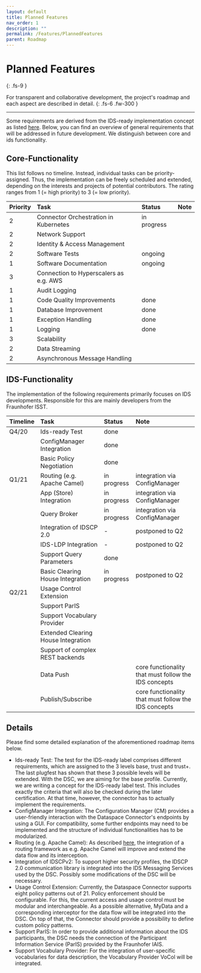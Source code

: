 ```yaml
---
layout: default
title: Planned Features
nav_order: 1
description: ""
permalink: /Features/PlannedFeatures
parent: Roadmap
---
```


# Planned Features
{: .fs-9 }

For transparent and collaborative development, the project's roadmap and each aspect are described in detail.
{: .fs-6 .fw-300 }

---

Some requirements are derived from the IDS-ready implementation concept as listed
[here](concept.md). Below, you can find an overview of general requirements that will be
addressed in future development. We distinguish between core and ids functionality.

## Core-Functionality

This list follows no timeline. Instead, individual tasks can be priority-assigned. Thus, the
implementation can be freely scheduled and extended, depending on the interests and projects of
potential contributors. The rating ranges from 1 (= high priority) to 3 (= low priority).

| Priority | Task                                  | Status      | Note        |
|:---------|:--------------------------------------|:------------|:------------|
| 2        | Connector Orchestration in Kubernetes | in progress |    |
| 2        | Network Support                       |             |    |
| 2        | Identity & Access Management          |             |    |
| 2        | Software Tests                        | ongoing     |    |
| 1        | Software Documentation                | ongoing     |    |
| 3        | Connection to Hyperscalers as e.g. AWS|             |    |
| 1        | Audit Logging                         |             |    |
| 1        | Code Quality Improvements             | done        |    |
| 1        | Database Improvement                  | done        |    |
| 1        | Exception Handling                    | done        |    |
| 1        | Logging                               | done        |    |
| 3        | Scalability                           |             |    |
| 2        | Data Streaming                        |             |    |
| 2        | Asynchronous Message Handling         |             |    |

## IDS-Functionality

The implementation of the following requirements primarily focuses on IDS developments.
Responsible for this are mainly developers from the Fraunhofer ISST.

| Timeline | Task                                   | Status      | Note        |
|:---------|:---------------------------------------|:------------|:------------|
| Q4/20    | Ids-ready Test                         | done        |    |
|          | ConfigManager Integration              | done        |    |
|          | Basic Policy Negotiation               | done        |    |
| Q1/21    | Routing (e.g. Apache Camel)            | in progress | integration via ConfigManager |
|          | App (Store) Integration                | in progress | integration via ConfigManager |
|          | Query Broker                           | in progress | integration via ConfigManager |
|          | Integration of IDSCP 2.0               | -           | postponed to Q2 |
|          | IDS-LDP Integration                    | -           | postponed to Q2 |
|          | Support Query Parameters               | done        |    |
|          | Basic Clearing House Integration       | in progress | postponed to Q2 |
| Q2/21    | Usage Control Extension                |             |    |
|          | Support ParIS                          |             |    |
|          | Support Vocabulary Provider            |             |    |
|          | Extended Clearing House Integration    |             |    |
|          | Support of complex REST backends       |             |    |
|          | Data Push                              |             | core functionality that must follow the IDS concepts |
|          | Publish/Subscribe                      |             | core functionality that must follow the IDS concepts |

## Details

Please find some detailed explanation of the aforementioned roadmap items below.

* Ids-ready Test: The test for the IDS-ready label comprises different requirements, which are
  assigned to the 3 levels base, trust and trust+. The last plugfest has shown that these 3 possible
  levels will be extended. With the DSC, we are aiming for the base profile. Currently, we are
  writing a concept for the IDS-ready label test. This includes exactly the criteria that will also
  be checked during the later certification. At that time, however, the connector has to actually
  implement the requirements.
* ConfigManager Integration: The Configuration Manager (CM) provides a user-friendly
  interaction with the Dataspace Connector's endpoints by using a GUI. For compatibility, some
  further endpoints may need to be implemented and the structure of individual functionalities has
  to be modularized.
* Routing (e.g. Apache Camel): As described [here](../documentation/architecture.md), the
  integration of a routing framework as e.g. Apache Camel will improve and extend the data flow and
  its interception.
* Integration of IDSCPv2: To support higher security profiles, the IDSCP 2.0 communication library
  is integrated into the IDS Messaging Services used by the DSC. Possibly some modifications of the
  DSC will be necessary.
* Usage Control Extension: Currently, the Dataspace Connector supports eight policy patterns out
  of 21. Policy enforcement should be configurable. For this, the current access and usage control
  must be modular and interchangeable. As a possible alternative, MyData and a corresponding
  interceptor for the data flow will be integrated into the DSC. On top of that, the Connector
  should provide a possibility to define custom policy patterns.
* Support ParIS: In order to provide additional information about the IDS participants, the DSC
  needs the connection of the Participant Information Service (ParIS) provided by the Fraunhofer
  IAIS.
* Support Vocabulary Provider: For the integration of user-specific vocabularies for data
  description, the Vocabulary Provider VoCol will be integrated.
